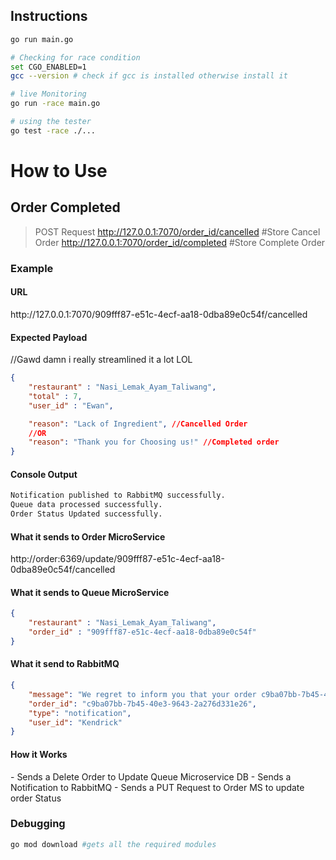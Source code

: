## Instructions
```bash
go run main.go

# Checking for race condition 
set CGO_ENABLED=1
gcc --version # check if gcc is installed otherwise install it

# live Monitoring
go run -race main.go

# using the tester
go test -race ./...
```

<h1>How to Use</h1>

<h2>Order Completed</h2>

>POST Request
>http://127.0.0.1:7070/order_id/cancelled #Store Cancel Order 
>http://127.0.0.1:7070/order_id/completed #Store Complete Order


<h3>Example</h3>

<h4>URL</h4>
http://127.0.0.1:7070/909fff87-e51c-4ecf-aa18-0dba89e0c54f/cancelled

<h4>Expected Payload</h4>

//Gawd damn i really streamlined it a lot LOL
```json
{
    "restaurant" : "Nasi_Lemak_Ayam_Taliwang",
    "total" : 7,
    "user_id" : "Ewan",

    "reason": "Lack of Ingredient", //Cancelled Order
    //OR
    "reason": "Thank you for Choosing us!" //Completed order
}
```

<h4>Console Output</h4>

```bash
Notification published to RabbitMQ successfully.
Queue data processed successfully.
Order Status Updated successfully.
```

<h4>What it sends to Order MicroService</h4>

http://order:6369/update/909fff87-e51c-4ecf-aa18-0dba89e0c54f/cancelled


<h4>What it sends to Queue MicroService</h4>

```json
{
    "restaurant" : "Nasi_Lemak_Ayam_Taliwang",
    "order_id" : "909fff87-e51c-4ecf-aa18-0dba89e0c54f"
}
```

<h4>What it send to RabbitMQ</h4>

```json
{
    "message": "We regret to inform you that your order c9ba07bb-7b45-40e3-9643-2a276d331e26 from Nasi_Lemak_Ayam_Taliwang has been unfortunately cancelled due to Lack of Ingredient. As compensation, we have added 7.000000 to your total credits, which you can use on your next purchase!",
    "order_id": "c9ba07bb-7b45-40e3-9643-2a276d331e26",
    "type": "notification",
    "user_id": "Kendrick"
}
```

<h4>How it Works</h4> 
- Sends a Delete Order to Update Queue Microservice DB
- Sends a Notification to RabbitMQ
- Sends a PUT Request to Order MS to update order Status


### Debugging 
```bash
go mod download #gets all the required modules
```